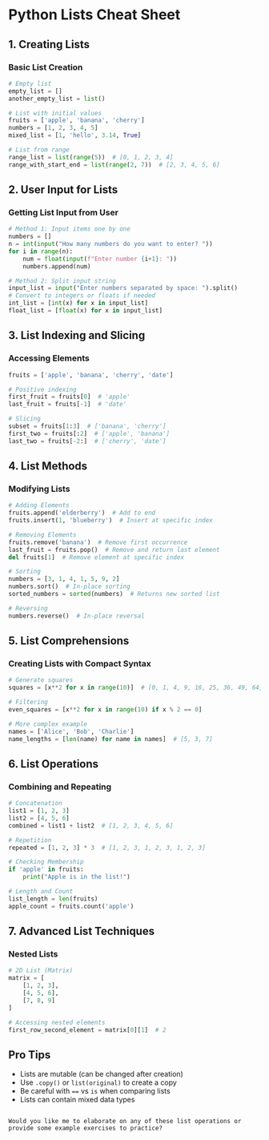# Python Lists Cheat Sheet

## 1. Creating Lists

### Basic List Creation
```python
# Empty list
empty_list = []
another_empty_list = list()

# List with initial values
fruits = ['apple', 'banana', 'cherry']
numbers = [1, 2, 3, 4, 5]
mixed_list = [1, 'hello', 3.14, True]

# List from range
range_list = list(range(5))  # [0, 1, 2, 3, 4]
range_with_start_end = list(range(2, 7))  # [2, 3, 4, 5, 6]
```

## 2. User Input for Lists

### Getting List Input from User
```python
# Method 1: Input items one by one
numbers = []
n = int(input("How many numbers do you want to enter? "))
for i in range(n):
    num = float(input(f"Enter number {i+1}: "))
    numbers.append(num)

# Method 2: Split input string
input_list = input("Enter numbers separated by space: ").split()
# Convert to integers or floats if needed
int_list = [int(x) for x in input_list]
float_list = [float(x) for x in input_list]
```

## 3. List Indexing and Slicing

### Accessing Elements
```python
fruits = ['apple', 'banana', 'cherry', 'date']

# Positive indexing
first_fruit = fruits[0]  # 'apple'
last_fruit = fruits[-1]  # 'date'

# Slicing
subset = fruits[1:3]  # ['banana', 'cherry']
first_two = fruits[:2]  # ['apple', 'banana']
last_two = fruits[-2:]  # ['cherry', 'date']
```

## 4. List Methods

### Modifying Lists
```python
# Adding Elements
fruits.append('elderberry')  # Add to end
fruits.insert(1, 'blueberry')  # Insert at specific index

# Removing Elements
fruits.remove('banana')  # Remove first occurrence
last_fruit = fruits.pop()  # Remove and return last element
del fruits[1]  # Remove element at specific index

# Sorting
numbers = [3, 1, 4, 1, 5, 9, 2]
numbers.sort()  # In-place sorting
sorted_numbers = sorted(numbers)  # Returns new sorted list

# Reversing
numbers.reverse()  # In-place reversal
```

## 5. List Comprehensions

### Creating Lists with Compact Syntax
```python
# Generate squares
squares = [x**2 for x in range(10)]  # [0, 1, 4, 9, 16, 25, 36, 49, 64, 81]

# Filtering
even_squares = [x**2 for x in range(10) if x % 2 == 0]

# More complex example
names = ['Alice', 'Bob', 'Charlie']
name_lengths = [len(name) for name in names]  # [5, 3, 7]
```

## 6. List Operations

### Combining and Repeating
```python
# Concatenation
list1 = [1, 2, 3]
list2 = [4, 5, 6]
combined = list1 + list2  # [1, 2, 3, 4, 5, 6]

# Repetition
repeated = [1, 2, 3] * 3  # [1, 2, 3, 1, 2, 3, 1, 2, 3]

# Checking Membership
if 'apple' in fruits:
    print("Apple is in the list!")

# Length and Count
list_length = len(fruits)
apple_count = fruits.count('apple')
```

## 7. Advanced List Techniques

### Nested Lists
```python
# 2D List (Matrix)
matrix = [
    [1, 2, 3],
    [4, 5, 6],
    [7, 8, 9]
]

# Accessing nested elements
first_row_second_element = matrix[0][1]  # 2
```

## Pro Tips
- Lists are mutable (can be changed after creation)
- Use `.copy()` or `list(original)` to create a copy
- Be careful with `==` vs `is` when comparing lists
- Lists can contain mixed data types
```

Would you like me to elaborate on any of these list operations or provide some example exercises to practice?
